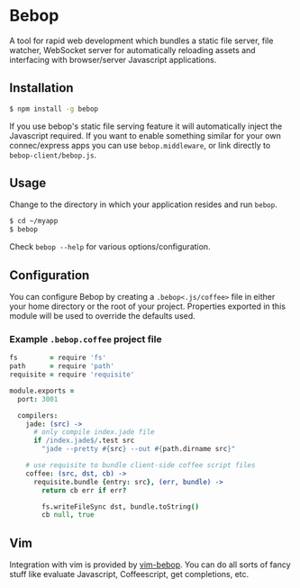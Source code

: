 # Bebop
A tool for rapid web development which bundles a static file server, file
watcher, WebSocket server for automatically reloading assets and interfacing
with browser/server Javascript applications.

## Installation

```sh
$ npm install -g bebop
```

If you use bebop's static file serving feature it will automatically inject the
Javascript required. If you want to enable something similar for your own
connec/express apps you can use `bebop.middleware`, or link directly to
`bebop-client/bebop.js`.

## Usage
Change to the directory in which your application resides and run `bebop`.

```sh
$ cd ~/myapp
$ bebop
```

Check `bebop --help` for various options/configuration.

## Configuration
You can configure Bebop by creating a `.bebop<.js/coffee>` file in either your
home directory or the root of your project. Properties exported in this module
will be used to override the defaults used.
### Example `.bebop.coffee` project file

```coffeescript
fs        = require 'fs'
path      = require 'path'
requisite = require 'requisite'

module.exports =
  port: 3001

  compilers:
    jade: (src) ->
      # only compile index.jade file
      if /index.jade$/.test src
        "jade --pretty #{src} --out #{path.dirname src}"

    # use requisite to bundle client-side coffee script files
    coffee: (src, dst, cb) ->
      requisite.bundle {entry: src}, (err, bundle) ->
        return cb err if err?

        fs.writeFileSync dst, bundle.toString()
        cb null, true
```

## Vim
Integration with vim is provided by
[vim-bebop](http://github.com/zeekay/vim-bebop). You can do all sorts of fancy
stuff like evaluate Javascript, Coffeescript, get completions, etc.
